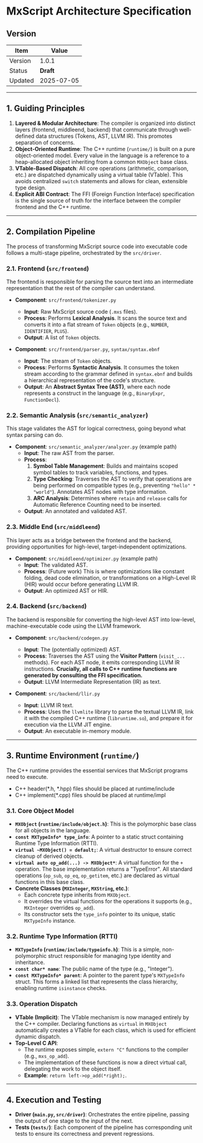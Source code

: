 # MxScript Architecture Specification

## Version

| Item    | Value      |
| ------- |------------|
| Version | 1.0.1      |
| Status  | **Draft**  |
| Updated | 2025-07-05 |

---

## 1. Guiding Principles

1.  **Layered & Modular Architecture**: The compiler is organized into distinct layers (frontend, middleend, backend) that communicate through well-defined data structures (Tokens, AST, LLVM IR). This promotes separation of concerns.
2.  **Object-Oriented Runtime**: The C++ runtime (`runtime/`) is built on a pure object-oriented model. Every value in the language is a reference to a heap-allocated object inheriting from a common `MXObject` base class.
3.  **VTable-Based Dispatch**: All core operations (arithmetic, comparison, etc.) are dispatched dynamically using a virtual table (VTable). This avoids centralized `switch` statements and allows for clean, extensible type design.
4.  **Explicit ABI Contract**: The FFI (Foreign Function Interface) specification is the single source of truth for the interface between the compiler frontend and the C++ runtime.

---

## 2. Compilation Pipeline

The process of transforming MxScript source code into executable code follows a multi-stage pipeline, orchestrated by the `src/driver`.

### **2.1. Frontend (`src/frontend`)**

The frontend is responsible for parsing the source text into an intermediate representation that the rest of the compiler can understand.

* **Component**: `src/frontend/tokenizer.py`
    * **Input**: Raw MxScript source code (`.mxs` files).
    * **Process**: Performs **Lexical Analysis**. It scans the source text and converts it into a flat stream of `Token` objects (e.g., `NUMBER`, `IDENTIFIER`, `PLUS`).
    * **Output**: A list of `Token` objects.

* **Component**: `src/frontend/parser.py`, `syntax/syntax.ebnf`
    * **Input**: The stream of `Token` objects.
    * **Process**: Performs **Syntactic Analysis**. It consumes the token stream according to the grammar defined in `syntax.ebnf` and builds a hierarchical representation of the code's structure.
    * **Output**: An **Abstract Syntax Tree (AST)**, where each node represents a construct in the language (e.g., `BinaryExpr`, `FunctionDecl`).

### **2.2. Semantic Analysis (`src/semantic_analyzer`)**

This stage validates the AST for logical correctness, going beyond what syntax parsing can do.

* **Component**: `src/semantic_analyzer/analyzer.py` (example path)
    * **Input**: The raw AST from the parser.
    * **Process**:
        1.  **Symbol Table Management**: Builds and maintains scoped symbol tables to track variables, functions, and types.
        2.  **Type Checking**: Traverses the AST to verify that operations are being performed on compatible types (e.g., preventing `"hello" * "world"`). Annotates AST nodes with type information.
        3.  **ARC Analysis**: Determines where `retain` and `release` calls for Automatic Reference Counting need to be inserted.
    * **Output**: An annotated and validated AST.

### **2.3. Middle End (`src/middleend`)**

This layer acts as a bridge between the frontend and the backend, providing opportunities for high-level, target-independent optimizations.

* **Component**: `src/middleend/optimizer.py` (example path)
    * **Input**: The validated AST.
    * **Process**: (Future work) This is where optimizations like constant folding, dead code elimination, or transformations on a High-Level IR (HIR) would occur before generating LLVM IR.
    * **Output**: An optimized AST or HIR.

### **2.4. Backend (`src/backend`)**

The backend is responsible for converting the high-level AST into low-level, machine-executable code using the LLVM framework.

* **Component**: `src/backend/codegen.py`
    * **Input**: The (potentially optimized) AST.
    * **Process**: Traverses the AST using the **Visitor Pattern** (`visit_...` methods). For each AST node, it emits corresponding LLVM IR instructions. **Crucially, all calls to C++ runtime functions are generated by consulting the FFI specification.**
    * **Output**: LLVM Intermediate Representation (IR) as text.

* **Component**: `src/backend/llir.py`
    * **Input**: LLVM IR text.
    * **Process**: Uses the `llvmlite` library to parse the textual LLVM IR, link it with the compiled C++ runtime (`libruntime.so`), and prepare it for execution via the LLVM JIT engine.
    * **Output**: An executable in-memory module.

---

## 3. Runtime Environment (`runtime/`)

The C++ runtime provides the essential services that MxScript programs need to execute.
* C++ header(*.h, *.hpp) files should be placed at runtime/include
* C++ implement(*.cpp) files should be placed at runtime/impl
### 3.1. Core Object Model

* **`MXObject` (`runtime/include/object.h`)**: This is the polymorphic base class for all objects in the language.
* **`const MXTypeInfo* type_info`**: A pointer to a static struct containing Runtime Type Information (RTTI).
* **`virtual ~MXObject() = default;`**: A virtual destructor to ensure correct cleanup of derived objects.
* **`virtual auto op_add(...) -> MXObject*`**: A virtual function for the `+` operation. The base implementation returns a "TypeError". All standard operations (`op_sub`, `op_eq`, `op_getitem`, etc.) are declared as virtual functions in this base class.
* **Concrete Classes (`MXInteger`, `MXString`, etc.)**:
    * Each concrete type inherits from `MXObject`.
    * It overrides the virtual functions for the operations it supports (e.g., `MXInteger` overrides `op_add`).
    * Its constructor sets the `type_info` pointer to its unique, static `MXTypeInfo` instance.

### 3.2. Runtime Type Information (RTTI)

* **`MXTypeInfo` (`runtime/include/typeinfo.h`)**: This is a simple, non-polymorphic struct responsible for managing type identity and inheritance.
* **`const char* name`**: The public name of the type (e.g., "Integer").
* **`const MXTypeInfo* parent`**: A pointer to the parent type's `MXTypeInfo` struct. This forms a linked list that represents the class hierarchy, enabling runtime `isinstance` checks.

### 3.3. Operation Dispatch

* **VTable (Implicit)**: The VTable mechanism is now managed entirely by the C++ compiler. Declaring functions as `virtual` in `MXObject` automatically creates a VTable for each class, which is used for efficient dynamic dispatch.
* **Top-Level C API**:
    * The runtime exposes simple, `extern "C"` functions to the compiler (e.g., `mxs_op_add`).
    * The implementation of these functions is now a direct virtual call, delegating the work to the object itself.
    * **Example**: `return left->op_add(*right);`.
---

## 4. Execution and Testing

* **Driver (`main.py`, `src/driver`)**: Orchestrates the entire pipeline, passing the output of one stage to the input of the next.
* **Tests (`tests/`)**: Each component of the pipeline has corresponding unit tests to ensure its correctness and prevent regressions.